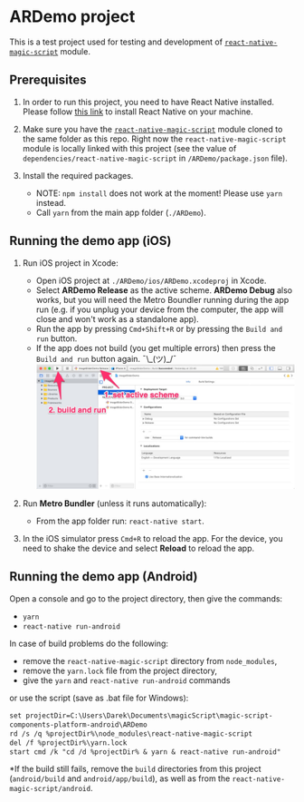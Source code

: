 # ARDemo project

This is a test project used for testing and development of [`react-native-magic-script`](https://github.com/magic-script/react-native-magic-script) module.

## Prerequisites

1. In order to run this project, you need to have React Native installed. Please follow [this link](https://facebook.github.io/react-native/docs/getting-started.html) to install React Native on your machine.

2. Make sure you have the [`react-native-magic-script`](https://github.com/magic-script/react-native-magic-script) module cloned to the same folder as this repo. Right now the `react-native-magic-script` module is locally linked with this project (see the value of `dependencies/react-native-magic-script` in `/ARDemo/package.json` file).

3. Install the required packages.

     - NOTE: `npm install` does not work at the moment! Please use `yarn` instead.
     - Call `yarn` from the main app folder (`./ARDemo`).

## Running the demo app (iOS)

1. Run iOS project in Xcode:

     - Open iOS project at `./ARDemo/ios/ARDemo.xcodeproj` in Xcode.
     - Select **ARDemo Release** as the active scheme. **ARDemo Debug** also works, but you will need the Metro Boundler running during the app run (e.g. if you unplug your device from the computer, the app will close and won't work as a standalone app).
     - Run the app by pressing `Cmd+Shift+R` or by pressing the `Build and run` button.
     - If the app does not build (you get multiple errors) then press the `Build and run` button again. ¯\\_(ツ)\_/¯
     ![Build and run](docs/set_active_scheme.jpg)

2. Run **Metro Bundler** (unless it runs automatically):

     - From the app folder run: `react-native start`.

3. In the iOS simulator press `Cmd+R` to reload the app. For the device, you need to shake the device and select **Reload** to reload the app.

## Running the demo app (Android)

 Open a console and go to the project directory, then give the commands:
- `yarn`
- `react-native run-android`

In case of build problems do the following:
- remove the `react-native-magic-script` directory from `node_modules`,
- remove the `yarn.lock` file from the project directory,
- give the `yarn` and `react-native run-android` commands

or use the script (save as .bat file for Windows):

    set projectDir=C:\Users\Darek\Documents\magicScript\magic-script-components-platform-android\ARDemo
    rd /s /q %projectDir%\node_modules\react-native-magic-script
    del /f %projectDir%\yarn.lock
    start cmd /k "cd /d %projectDir% & yarn & react-native run-android"

*If the build still fails, remove the `build` directories from this project (`android/build` and `android/app/build`), as well as from the `react-native-magic-script/android`.
